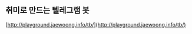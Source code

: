 취미로 만드는 텔레그램 봇
-------------------
[http://playground.jaewoong.info/tb/](http://playground.jaewoong.info/tb/)